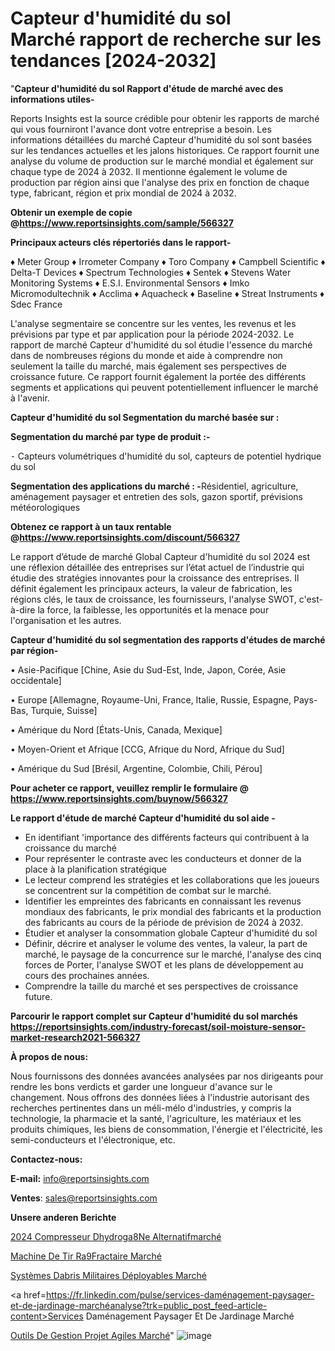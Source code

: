 # Capteur d'humidité du sol Marché rapport de recherche sur les tendances [2024-2032]

"<strong>Capteur d'humidité du sol Rapport d'étude de marché avec des informations utiles-</strong>

Reports Insights est la source crédible pour obtenir les rapports de marché qui vous fourniront l'avance dont votre entreprise a besoin. Les informations détaillées du marché Capteur d'humidité du sol sont basées sur les tendances actuelles et les jalons historiques. Ce rapport fournit une analyse du volume de production sur le marché mondial et également sur chaque type de 2024 à 2032. Il mentionne également le volume de production par région ainsi que l'analyse des prix en fonction de chaque type, fabricant, région et prix mondial de 2024 à 2032.

<strong><b>Obtenir un exemple de copie @</b></strong><a href=https://www.reportsinsights.com/sample/566327><strong><b>https://www.reportsinsights.com/sample/566327</b></strong></a>

<b>Principaux acteurs clés répertoriés dans le rapport-</b>

<b> </b>♦ Meter Group
♦ Irrometer Company
♦ Toro Company
♦ Campbell Scientific
♦ Delta-T Devices
♦ Spectrum Technologies
♦ Sentek
♦ Stevens Water Monitoring Systems
♦ E.S.I. Environmental Sensors
♦ Imko Micromodultechnik
♦ Acclima
♦ Aquacheck
♦ Baseline
♦ Streat Instruments
♦ Sdec France

L'analyse segmentaire se concentre sur les ventes, les revenus et les prévisions par type et par application pour la période 2024-2032. Le rapport de marché Capteur d'humidité du sol étudie l'essence du marché dans de nombreuses régions du monde et aide à comprendre non seulement la taille du marché, mais également ses perspectives de croissance future. Ce rapport fournit également la portée des différents segments et applications qui peuvent potentiellement influencer le marché à l'avenir.

<strong>Capteur d'humidité du sol Segmentation du marché basée sur :</strong>

<strong>Segmentation du marché par type de produit :-</strong>

⁃ Capteurs volumétriques d'humidité du sol, capteurs de potentiel hydrique du sol

<strong>Segmentation des applications du marché : -</strong>Résidentiel, agriculture, aménagement paysager et entretien des sols, gazon sportif, prévisions météorologiques

<strong><b>Obtenez ce rapport à un taux rentable @</b></strong><a href=https://www.reportsinsights.com/discount/566327><strong><b>https://www.reportsinsights.com/discount/566327</b></strong></a>

Le rapport d’étude de marché Global Capteur d'humidité du sol 2024 est une réflexion détaillée des entreprises sur l’état actuel de l’industrie qui étudie des stratégies innovantes pour la croissance des entreprises. Il définit également les principaux acteurs, la valeur de fabrication, les régions clés, le taux de croissance, les fournisseurs, l'analyse SWOT, c'est-à-dire la force, la faiblesse, les opportunités et la menace pour l'organisation et les autres.

<strong>Capteur d'humidité du sol segmentation des rapports d'études de marché par région-</strong>

• Asie-Pacifique [Chine, Asie du Sud-Est, Inde, Japon, Corée, Asie occidentale]

• Europe [Allemagne, Royaume-Uni, France, Italie, Russie, Espagne, Pays-Bas, Turquie, Suisse]

• Amérique du Nord [États-Unis, Canada, Mexique]

• Moyen-Orient et Afrique [CCG, Afrique du Nord, Afrique du Sud]

• Amérique du Sud [Brésil, Argentine, Colombie, Chili, Pérou]

<strong>Pour acheter ce rapport, veuillez remplir le formulaire @   <a href=https://www.reportsinsights.com/buynow/566327>https://www.reportsinsights.com/buynow/566327</a></strong>

<strong>Le rapport d'étude de marché Capteur d'humidité du sol aide -</strong>
<ul>
  <li>En identifiant 'importance des différents facteurs qui contribuent à la croissance du marché</li>
  <li>Pour représenter le contraste avec les conducteurs et donner de la place à la planification stratégique</li>
  <li>Le lecteur comprend les stratégies et les collaborations que les joueurs se concentrent sur la compétition de combat sur le marché.</li>
  <li>Identifier les empreintes des fabricants en connaissant les revenus mondiaux des fabricants, le prix mondial des fabricants et la production des fabricants au cours de la période de prévision de 2024 à 2032.</li>
  <li>Étudier et analyser la consommation globale Capteur d'humidité du sol</li>
  <li>Définir, décrire et analyser le volume des ventes, la valeur, la part de marché, le paysage de la concurrence sur le marché, l'analyse des cinq forces de Porter, l'analyse SWOT et les plans de développement au cours des prochaines années.</li>
  <li>Comprendre la taille du marché et ses perspectives de croissance future.</li>
</ul>

<strong>Parcourir le rapport complet sur Capteur d'humidité du sol marchés <a href=https://reportsinsights.com/industry-forecast/soil-moisture-sensor-market-research2021-566327>https://reportsinsights.com/industry-forecast/soil-moisture-sensor-market-research2021-566327</a></strong>

<strong>À propos de nous:</strong>

Nous fournissons des données avancées analysées par nos dirigeants pour rendre les bons verdicts et garder une longueur d'avance sur le changement. Nous offrons des données liées à l'industrie autorisant des recherches pertinentes dans un méli-mélo d'industries, y compris la technologie, la pharmacie et la santé, l'agriculture, les matériaux et les produits chimiques, les biens de consommation, l'énergie et l'électricité, les semi-conducteurs et l'électronique, etc.

<strong>Contactez-nous:</strong>

<strong>E-mail:</strong> <a href=mailto:info@reportsinsights.com>info@reportsinsights.com</a>

<strong>Ventes</strong>: <a href=mailto:sales@reportsinsights.com>sales@reportsinsights.com</a>

<strong>Unsere anderen Berichte</strong>

<a href=https://www.linkedin.com/pulse/2024-compresseur-dhydrog%C3%A8ne-alternatifmarch%C3%A9-n854c/>2024 Compresseur Dhydroga8Ne Alternatifmarché</a>

<a href=https://www.linkedin.com/pulse/machine-de-tir-r%C3%A9fractaire-march%C3%A9-2024-part-croissance-texve/>Machine De Tir Ra9Fractaire Marché</a>

<a href=https://www.linkedin.com/pulse/systèmes-dabris-militaires-déployables-marché-z9brc/>Systèmes Dabris Militaires Déployables Marché</a>

<a href=https://fr.linkedin.com/pulse/services-daménagement-paysager-et-de-jardinage-marchéanalyse?trk=public_post_feed-article-content>Services Daménagement Paysager Et De Jardinage Marché</a>

<a href=https://www.linkedin.com/pulse/outils-de-gestion-projet-agiles-march%C3%A9-dpukf/>Outils De Gestion Projet Agiles Marché</a>"
![image](https://github.com/daminid12/RItrends/assets/158430485/b7cd365f-870c-4a6e-81d8-46d8057a4316)
